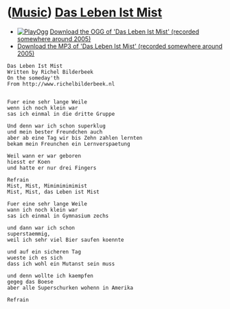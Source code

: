 # ([Music](Music.htm)) [Das Leben Ist Mist](SongDasLebenIstMist.htm)

-   [![PlayOgg](http://static.fsf.org/playogg/Play_ogg_80x15.png "I support PlayOgg!")](http://playogg.org)
    [Download the OGG of 'Das Leben Ist Mist' (recorded somewhere
    around 2005)](CD04_03DasLebenIstMist.ogg)
-   [Download the MP3 of 'Das Leben Ist Mist' (recorded somewhere
    around 2005)](CD04_03DasLebenIstMist.mp3)

```
Das Leben Ist Mist
Written by Richel Bilderbeek
On the someday'th
From http://www.richelbilderbeek.nl


Fuer eine sehr lange Weile
wenn ich noch klein war
sas ich einmal in die dritte Gruppe

Und denn war ich schon superklug
und mein bester Freundchen auch
aber ab eine Tag wir bis Zehn zahlen lernten
bekam mein Freunchen ein Lernverspaetung

Weil wann er war geboren
hiesst er Koen
und hatte er nur drei Fingers

Refrain
Mist, Mist, Mimimimimimist
Mist, Mist, das Leben ist Mist

Fuer eine sehr lange Weile
wann ich noch klein war
sas ich einmal in Gymnasium zechs

und dann war ich schon
superstaemmig, 
weil ich sehr viel Bier saufen koennte

und auf ein sicheren Tag
wueste ich es sich
dass ich wohl ein Mutanst sein muss

und denn wollte ich kaempfen
gegeg das Boese
aber alle Superschurken wohenn in Amerika

Refrain
```
